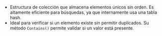 + Estructura de colección que almacena elementos únicos sin orden. Es altamente eficiente para búsquedas, ya que internamente usa una tabla hash. 
+ Ideal para verificar si un elemento existe sin permitir duplicados. Su método `Contains()` permite validar si un valor está presente.